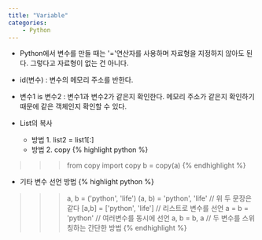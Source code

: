 ```yaml
---
title: "Variable"
categories:
    - Python
---
```

* Python에서 변수를 만들 때는 '='연산자를 사용하며 자료형을 지정하지 않아도 된다. 그렇다고 자료형이 없는 건 아니다.

* id(변수) : 변수의 메모리 주소를 반한다.

* 변수1 is 변수2 : 변수1과 변수2가 같은지 확인한다. 메모리 주소가 같은지 확인하기 때문에 같은 객체인지 확인할 수 있다.

* List의 복사
    * 방법 1. list2 = list1[:]
    * 방법 2. copy
{% highlight python %}
>>> from copy import copy
>>> b = copy(a)
{% endhighlight %}

* 기타 변수 선언 방법
{% highlight python %}
>>> a, b = ('python', 'life')
>>> (a, b) = 'python', 'life'
//  위 두 문장은 같다
>>> [a,b] = ['python', 'life']  //  리스트로 변수를 선언
>>> a = b = 'python'    //  여러변수를 동시에 선언
>>> a, b = b, a //  두 변수를 스위칭하는 간단한 방법
{% endhighlight %}
